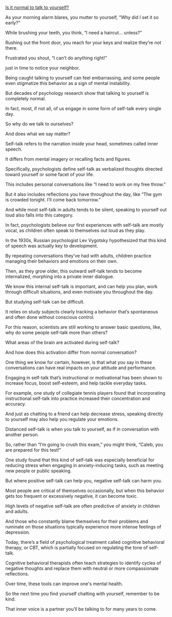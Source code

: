 [Is it normal to talk to yourself?](https://www.youtube.com/watch?v=iNyUmbmQQZg)

As your morning alarm blares, you mutter to yourself, “Why did I set it so early?”

While brushing your teeth, you think, “I need a haircut... unless?”

Rushing out the front door, you reach for your keys and realize they’re not there.

Frustrated you shout, “I can’t do anything right!”

just in time to notice your neighbor.

Being caught talking to yourself can feel embarrassing, and some people even stigmatize this
behavior as a sign of mental instability.

But decades of psychology research show that talking to yourself is completely normal.

In fact, most, if not all, of us engage in some form of self-talk every single day.

So why do we talk to ourselves?

And does what we say matter?

Self-talk refers to the narration inside your head, sometimes called inner speech.

It differs from mental imagery or recalling facts and figures.

Specifically, psychologists define self-talk as verbalized thoughts directed toward 
yourself or some facet of your life.

This includes personal conversations like “I need to work on my free throw.”

But it also includes reflections you have throughout the day, like “The gym is crowded tonight.
I’ll come back tomorrow.”

And while most self-talk in adults tends to be silent, speaking to yourself out loud also falls into this category.

In fact, psychologists believe our first experiences with self-talk are mostly vocal, as children often speak to themselves out loud as they play.

In the 1930s, Russian psychologist Lev Vygotsky hypothesized that this kind of speech was actually key to development.

By repeating conversations they’ve had with adults, children practice managing their behaviors and emotions on their own.

Then, as they grow older, this outward self-talk tends to become internalized, morphing into a private inner dialogue.

We know this internal self-talk is important, and can help you plan, work through difficult situations, and even motivate you throughout the day.

But studying self-talk can be difficult.

It relies on study subjects clearly tracking a behavior that’s spontaneous and often done without conscious control.

For this reason, scientists are still working to answer basic questions, like, why do some people
self-talk more than others?

What areas of the brain are activated during self-talk?

And how does this activation differ from normal conversation?

One thing we know for certain, however, is that what you say in these conversations can have real impacts on your attitude and performance.

Engaging in self-talk that’s instructional or motivational has been shown to increase focus, boost self-esteem, and help tackle everyday tasks.

For example, one study of collegiate tennis players found that incorporating instructional self-talk into practice increased their concentration and accuracy.

And just as chatting to a friend can help decrease stress, speaking directly to yourself may also
help you regulate your emotions.

Distanced self-talk is when you talk to yourself, as if in conversation with another person.

So, rather than “I’m going to crush this exam,” you might think, “Caleb, you are prepared for this test!”

One study found that this kind of self-talk was especially beneficial for reducing stress 
when engaging in anxiety-inducing tasks, such as meeting new people or public speaking.

But where positive self-talk can help you, negative self-talk can harm you.

Most people are critical of themselves occasionally, but when this behavior gets too frequent
or excessively negative, it can become toxic.

High levels of negative self-talk are often predictive of anxiety in children and adults.

And those who constantly blame themselves for their problems and ruminate on those situations
typically experience more intense feelings of depression.

Today, there’s a field of psychological treatment called cognitive behavioral therapy, or CBT, which is partially focused on regulating the tone of self-talk.

Cognitive behavioral therapists often teach strategies to identify cycles of negative thoughts and replace them with neutral or more compassionate reflections.

Over time, these tools can improve one's mental health.

So the next time you find yourself chatting with yourself, remember to be kind.

That inner voice is a partner you’ll be talking to for many years to come.

